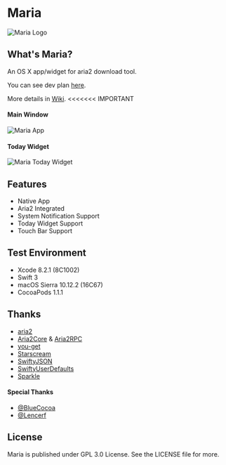 # Maria

![Maria Logo](https://obhajdt0c.qnssl.com/Maria/Banner.png)

## What's Maria?

An OS X app/widget for aria2 download tool.

You can see dev plan [here](https://github.com/ShinCurry/Maria/projects/1).

More details in [Wiki](https://github.com/ShinCurry/Maria/wiki). <<<<<<< IMPORTANT

#### Main Window

![Maria App](https://obhajdt0c.qnssl.com/Maria/App-3.png)

#### Today Widget

![Maria Today Widget](https://obhajdt0c.qnssl.com/Maria/Today-Widget-Sierra.png)

## Features

* Native App
* Aria2 Integrated
* System Notification Support
* Today Widget Support
* Touch Bar Support


## Test Environment

* Xcode 8.2.1 (8C1002)
* Swift 3
* macOS Sierra 10.12.2 (16C67)
* CocoaPods 1.1.1

## Thanks

* [aria2](https://github.com/aria2/aria2)
* [Aria2Core](https://github.com/ShinCurry/Aria2Core) & [Aria2RPC](https://github.com/ShinCurry/Aria2RPC)
* [you-get](https://github.com/soimort/you-get)
* [Starscream](https://github.com/daltoniam/Starscream)
* [SwiftyJSON](https://github.com/SwiftyJSON/SwiftyJSON)
* [SwiftyUserDefaults](https://github.com/radex/SwiftyUserDefaults)
* [Sparkle](https://github.com/sparkle-project/Sparkle)

#### Special Thanks

* [@BlueCocoa](https://github.com/BlueCocoa)
* [@Lencerf](https://github.com/Lencerf)

## License

Maria is published under GPL 3.0 License. See the LICENSE file for more.